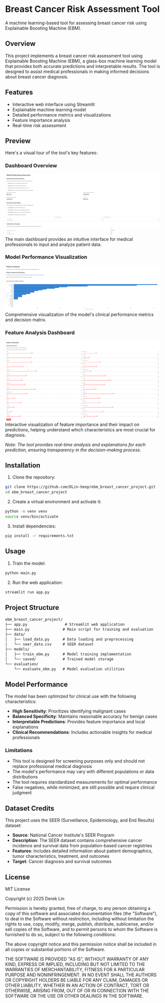 # Breast Cancer Risk Assessment Tool

A machine learning-based tool for assessing breast cancer risk using Explainable Boosting Machine (EBM).

## Overview

This project implements a breast cancer risk assessment tool using Explainable Boosting Machine (EBM), a glass-box machine learning model that provides both accurate predictions and interpretable results. The tool is designed to assist medical professionals in making informed decisions about breast cancer diagnosis.

## Features

- Interactive web interface using Streamlit
- Explainable machine learning model
- Detailed performance metrics and visualizations
- Feature importance analysis
- Real-time risk assessment

## Preview

Here's a visual tour of the tool's key features:

### Dashboard Overview
![Main Interface](pictures/screenshots/main_interface.png.png)
The main dashboard provides an intuitive interface for medical professionals to input and analyze patient data.

### Model Performance Visualization
![Performance Metrics](pictures/screenshots/performance_metrics.png.png)
Comprehensive visualization of the model's clinical performance metrics and decision matrix.

### Feature Analysis Dashboard
![Feature Analysis](pictures/screenshots/feature_analysis.png.png)
Interactive visualization of feature importance and their impact on predictions, helping understand which characteristics are most crucial for diagnosis.

*Note: The tool provides real-time analysis and explanations for each prediction, ensuring transparency in the decision-making process.*

## Installation

1. Clone the repository:
```bash
git clone https://github.com/DLin-beep/ebm_breast_cancer_project.git
cd ebm_breast_cancer_project
```

2. Create a virtual environment and activate it:
```bash
python -m venv venv
source venv/bin/activate
```

3. Install dependencies:
```bash
pip install -r requirements.txt
```

## Usage

1. Train the model:
```bash
python main.py
```

2. Run the web application:
```bash
streamlit run app.py
```

## Project Structure

```
ebm_breast_cancer_project/
├── app.py                 # Streamlit web application
├── main.py               # Main script for training and evaluation
├── data/
│   ├── load_data.py      # Data loading and preprocessing
│   └── seer_data.csv     # SEER dataset
├── models/
│   ├── train_ebm.py      # Model training implementation
│   └── saved/            # Trained model storage
└── evaluation/
    └── evaluate_ebm.py   # Model evaluation utilities
```

## Model Performance

The model has been optimized for clinical use with the following characteristics:

- **High Sensitivity**: Prioritizes identifying malignant cases
- **Balanced Specificity**: Maintains reasonable accuracy for benign cases
- **Interpretable Predictions**: Provides feature importance and local explanations
- **Clinical Recommendations**: Includes actionable insights for medical professionals

### Limitations

- This tool is designed for screening purposes only and should not replace professional medical diagnosis
- The model's performance may vary with different populations or data distributions
- The tool requires standardized measurements for optimal performance
- False negatives, while minimized, are still possible and require clinical judgment

## Dataset Credits

This project uses the SEER (Surveillance, Epidemiology, and End Results) dataset:

- **Source**: National Cancer Institute's SEER Program
- **Description**: The SEER dataset contains comprehensive cancer incidence and survival data from population-based cancer registries
- **Features**: Includes detailed information about patient demographics, tumor characteristics, treatment, and outcomes
- **Target**: Cancer diagnosis and survival outcomes

## License

MIT License

Copyright (c) 2025 Derek Lin

Permission is hereby granted, free of charge, to any person obtaining a copy
of this software and associated documentation files (the "Software"), to deal
in the Software without restriction, including without limitation the rights
to use, copy, modify, merge, publish, distribute, sublicense, and/or sell
copies of the Software, and to permit persons to whom the Software is
furnished to do so, subject to the following conditions:

The above copyright notice and this permission notice shall be included in all
copies or substantial portions of the Software.

THE SOFTWARE IS PROVIDED "AS IS", WITHOUT WARRANTY OF ANY KIND, EXPRESS OR
IMPLIED, INCLUDING BUT NOT LIMITED TO THE WARRANTIES OF MERCHANTABILITY,
FITNESS FOR A PARTICULAR PURPOSE AND NONINFRINGEMENT. IN NO EVENT SHALL THE
AUTHORS OR COPYRIGHT HOLDERS BE LIABLE FOR ANY CLAIM, DAMAGES OR OTHER
LIABILITY, WHETHER IN AN ACTION OF CONTRACT, TORT OR OTHERWISE, ARISING FROM,
OUT OF OR IN CONNECTION WITH THE SOFTWARE OR THE USE OR OTHER DEALINGS IN THE
SOFTWARE.
